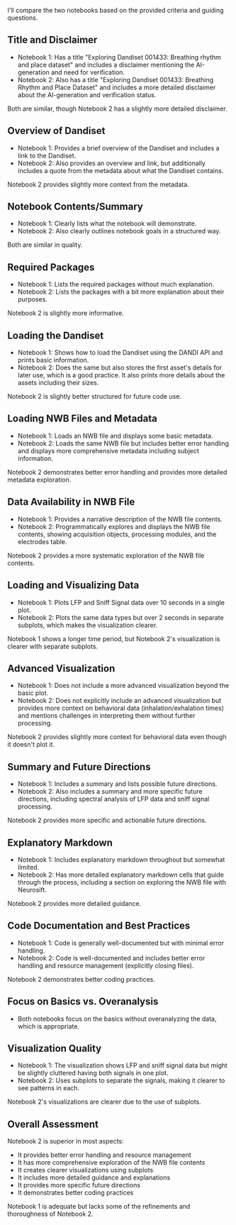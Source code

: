 I'll compare the two notebooks based on the provided criteria and guiding questions.

## Title and Disclaimer
- Notebook 1: Has a title "Exploring Dandiset 001433: Breathing rhythm and place dataset" and includes a disclaimer mentioning the AI-generation and need for verification.
- Notebook 2: Also has a title "Exploring Dandiset 001433: Breathing Rhythm and Place Dataset" and includes a more detailed disclaimer about the AI-generation and verification status.

Both are similar, though Notebook 2 has a slightly more detailed disclaimer.

## Overview of Dandiset
- Notebook 1: Provides a brief overview of the Dandiset and includes a link to the Dandiset.
- Notebook 2: Also provides an overview and link, but additionally includes a quote from the metadata about what the Dandiset contains.

Notebook 2 provides slightly more context from the metadata.

## Notebook Contents/Summary
- Notebook 1: Clearly lists what the notebook will demonstrate.
- Notebook 2: Also clearly outlines notebook goals in a structured way.

Both are similar in quality.

## Required Packages
- Notebook 1: Lists the required packages without much explanation.
- Notebook 2: Lists the packages with a bit more explanation about their purposes.

Notebook 2 is slightly more informative.

## Loading the Dandiset
- Notebook 1: Shows how to load the Dandiset using the DANDI API and prints basic information.
- Notebook 2: Does the same but also stores the first asset's details for later use, which is a good practice. It also prints more details about the assets including their sizes.

Notebook 2 is slightly better structured for future code use.

## Loading NWB Files and Metadata
- Notebook 1: Loads an NWB file and displays some basic metadata.
- Notebook 2: Loads the same NWB file but includes better error handling and displays more comprehensive metadata including subject information.

Notebook 2 demonstrates better error handling and provides more detailed metadata exploration.

## Data Availability in NWB File
- Notebook 1: Provides a narrative description of the NWB file contents.
- Notebook 2: Programmatically explores and displays the NWB file contents, showing acquisition objects, processing modules, and the electrodes table.

Notebook 2 provides a more systematic exploration of the NWB file contents.

## Loading and Visualizing Data
- Notebook 1: Plots LFP and Sniff Signal data over 10 seconds in a single plot.
- Notebook 2: Plots the same data types but over 2 seconds in separate subplots, which makes the visualization clearer.

Notebook 1 shows a longer time period, but Notebook 2's visualization is clearer with separate subplots.

## Advanced Visualization 
- Notebook 1: Does not include a more advanced visualization beyond the basic plot.
- Notebook 2: Does not explicitly include an advanced visualization but provides more context on behavioral data (inhalation/exhalation times) and mentions challenges in interpreting them without further processing.

Notebook 2 provides slightly more context for behavioral data even though it doesn't plot it.

## Summary and Future Directions
- Notebook 1: Includes a summary and lists possible future directions.
- Notebook 2: Also includes a summary and more specific future directions, including spectral analysis of LFP data and sniff signal processing.

Notebook 2 provides more specific and actionable future directions.

## Explanatory Markdown
- Notebook 1: Includes explanatory markdown throughout but somewhat limited.
- Notebook 2: Has more detailed explanatory markdown cells that guide through the process, including a section on exploring the NWB file with Neurosift.

Notebook 2 provides more detailed guidance.

## Code Documentation and Best Practices
- Notebook 1: Code is generally well-documented but with minimal error handling.
- Notebook 2: Code is well-documented and includes better error handling and resource management (explicitly closing files).

Notebook 2 demonstrates better coding practices.

## Focus on Basics vs. Overanalysis
- Both notebooks focus on the basics without overanalyzing the data, which is appropriate.

## Visualization Quality
- Notebook 1: The visualization shows LFP and sniff signal data but might be slightly cluttered having both signals in one plot.
- Notebook 2: Uses subplots to separate the signals, making it clearer to see patterns in each.

Notebook 2's visualizations are clearer due to the use of subplots.

## Overall Assessment
Notebook 2 is superior in most aspects:
- It provides better error handling and resource management
- It has more comprehensive exploration of the NWB file contents
- It creates clearer visualizations using subplots
- It includes more detailed guidance and explanations
- It provides more specific future directions
- It demonstrates better coding practices

Notebook 1 is adequate but lacks some of the refinements and thoroughness of Notebook 2.